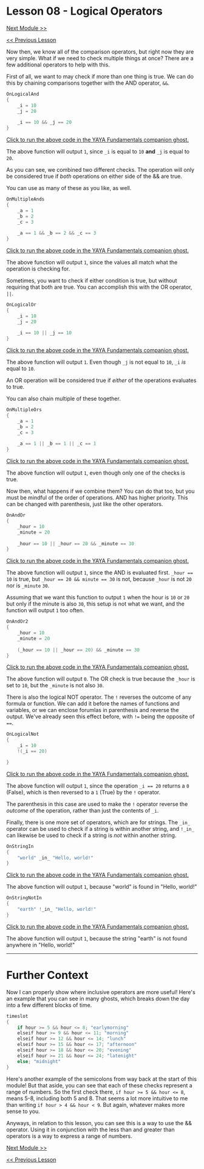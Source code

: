 # Lesson 08 - Logical Operators

[Next Module >>](https://github.com/Zichqec/YAYA_Fundamentals/blob/main/Module%202%20-%20Arrays/00%20-%20General%20Purpose%20Arrays%20Pt%201.md)

[<< Previous Lesson](https://github.com/Zichqec/YAYA_Fundamentals/blob/main/Module%201%20-%20Basic%20Building%20Blocks/07%20-%20Comparisons.md)

Now then, we know all of the comparison operators, but right now they are very simple. What if we need to check multiple things at once? There are a few additional operators to help with this.

First of all, we want to may check if more than one thing is true. We can do this by chaining comparisons together with the AND operator, `&&`.

```c
OnLogicalAnd
{
	_i = 10
	_j = 20
	
	_i == 10 && _j == 20
}
```

[Click to run the above code in the YAYA Fundamentals companion ghost.](https://zichqec.github.io/s-the-skeleton/jump.html?url=x-ukagaka-link%3Atype%3Devent%26ghost%3DYAYA%20Fundamentals%26info%3DOnExample.M1.L8.LogicalAnd)

The above function will output `1`, since `_i` is equal to `10` **and** `_j` is equal to `20`.

As you can see, we combined two different checks. The operation will only be considered true if *both* operations on either side of the && are true.

You can use as many of these as you like, as well.

```c
OnMultipleAnds
{
	_a = 1
	_b = 2
	_c = 3
	
	_a == 1 && _b == 2 && _c == 3
}
```

[Click to run the above code in the YAYA Fundamentals companion ghost.](https://zichqec.github.io/s-the-skeleton/jump.html?url=x-ukagaka-link%3Atype%3Devent%26ghost%3DYAYA%20Fundamentals%26info%3DOnExample.M1.L8.MultipleAnds)

The above function will output `1`, since the values all match what the operation is checking for.


Sometimes, you want to check if either condition is true, but without requiring that both are true. You can accomplish this with the OR operator, `||`.

```c
OnLogicalOr
{
	_i = 10
	_j = 20
	
	_i == 10 || _j == 10
}
```

[Click to run the above code in the YAYA Fundamentals companion ghost.](https://zichqec.github.io/s-the-skeleton/jump.html?url=x-ukagaka-link%3Atype%3Devent%26ghost%3DYAYA%20Fundamentals%26info%3DOnExample.M1.L8.LogicalOr)

The above function will output `1`. Even though `_j` is not equal to `10`, `_i` *is* equal to `10`.

An OR operation will be considered true if *either* of the operations evaluates to true.

You can also chain multiple of these together.

```c
OnMultipleOrs
{
	_a = 1
	_b = 2
	_c = 3
	
	_a == 1 || _b == 1 || _c == 1
}
```

[Click to run the above code in the YAYA Fundamentals companion ghost.](https://zichqec.github.io/s-the-skeleton/jump.html?url=x-ukagaka-link%3Atype%3Devent%26ghost%3DYAYA%20Fundamentals%26info%3DOnExample.M1.L8.MultipleOrs)

The above function will output `1`, even though only one of the checks is true.

Now then, what happens if we combine them? You can do that too, but you must be mindful of the order of operations. AND has higher priority. This can be changed with parenthesis, just like the other operators.

```c
OnAndOr
{
	_hour = 10
	_minute = 20
	
	_hour == 10 || _hour == 20 && _minute == 30
}
```

[Click to run the above code in the YAYA Fundamentals companion ghost.](https://zichqec.github.io/s-the-skeleton/jump.html?url=x-ukagaka-link%3Atype%3Devent%26ghost%3DYAYA%20Fundamentals%26info%3DOnExample.M1.L8.AndOr)

The above function will output `1`, since the AND is evaluated first. `_hour == 10` is true, but `_hour == 20 && minute == 30` is not, because `_hour` is not `20` nor is `_minute` `30`.

Assuming that we want this function to output `1` when the hour is `10` or `20` but only if the minute is also `30`, this setup is not what we want, and the function will output `1` too often.

```c
OnAndOr2
{
	_hour = 10
	_minute = 20
	
	(_hour == 10 || _hour == 20) && _minute == 30
}
```

[Click to run the above code in the YAYA Fundamentals companion ghost.](https://zichqec.github.io/s-the-skeleton/jump.html?url=x-ukagaka-link%3Atype%3Devent%26ghost%3DYAYA%20Fundamentals%26info%3DOnExample.M1.L8.AndOr2)

The above function will output `0`. The OR check is true because the `_hour` is set to `10`, but the `_minute` is not also `30`.


There is also the logical NOT operator. The `!` reverses the outcome of any formula or function. We can add it before the names of functions and variables, or we can enclose forumlas in parenthesis and reverse the output. We've already seen this effect before, with `!=` being the opposite of `==`.

```c
OnLogicalNot
{
	_i = 10
	!(_i == 20)

}
```

[Click to run the above code in the YAYA Fundamentals companion ghost.](https://zichqec.github.io/s-the-skeleton/jump.html?url=x-ukagaka-link%3Atype%3Devent%26ghost%3DYAYA%20Fundamentals%26info%3DOnExample.M1.L8.LogicalNot)

The above function will output `1`, since the operation `_i == 20` returns a `0` (False), which is then reversed to a `1` (True) by the `!` operator.

The parenthesis in this case are used to make the `!` operator reverse the *outcome* of the operation, rather than just the contents of `_i`.


Finally, there is one more set of operators, which are for strings. The `_in_` operator can be used to check if a string is within another string, and `!_in_` can likewise be used to check if a string is *not* within another string.

```c
OnStringIn
{
	"world" _in_ "Hello, world!"
}
```

[Click to run the above code in the YAYA Fundamentals companion ghost.](https://zichqec.github.io/s-the-skeleton/jump.html?url=x-ukagaka-link%3Atype%3Devent%26ghost%3DYAYA%20Fundamentals%26info%3DOnExample.M1.L8.StringIn)

The above function will output `1`, because "world" is found in "Hello, world!"

```c
OnStringNotIn
{
	"earth" !_in_ "Hello, world!"
}
```

[Click to run the above code in the YAYA Fundamentals companion ghost.](https://zichqec.github.io/s-the-skeleton/jump.html?url=x-ukagaka-link%3Atype%3Devent%26ghost%3DYAYA%20Fundamentals%26info%3DOnExample.M1.L8.StringNotIn)

The above function will output `1`, because the string "earth" is not found anywhere in "Hello, world!"

---

# Further Context

Now I can properly show where inclusive operators are more useful! Here's an example that you can see in many ghosts, which breaks down the day into a few different blocks of time.

```c
timeslot
{
	if hour >= 5 && hour <= 8; "earlymorning"
	elseif hour >= 9 && hour <= 11; "morning"
	elseif hour >= 12 && hour <= 14; "lunch"
	elseif hour >= 15 && hour <= 17; "afternoon"
	elseif hour >= 18 && hour <= 20; "evening"
	elseif hour >= 21 && hour <= 24; "latenight"
	else; "midnight"
}
```

Here's another example of the semicolons from way back at the start of this module! But that aside, you can see that each of these checks represent a range of numbers. So the first check there, `if hour >= 5 && hour <= 8`, means 5-8, including both 5 and 8. That seems a lot more intuitive to me than writing `if hour > 4 && hour < 9`. But again, whatever makes more sense to you.

Anyways, in relation to this lesson, you can see this is a way to use the && operator. Using it in conjunction with the less than and greater than operators is a way to express a range of numbers.

[Next Module >>](https://github.com/Zichqec/YAYA_Fundamentals/blob/main/Module%202%20-%20Arrays/00%20-%20General%20Purpose%20Arrays%20Pt%201.md)

[<< Previous Lesson](https://github.com/Zichqec/YAYA_Fundamentals/blob/main/Module%201%20-%20Basic%20Building%20Blocks/07%20-%20Comparisons.md)
